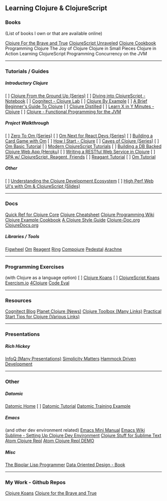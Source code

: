 ## Learning Clojure & ClojureScript

### Books
(List of books I own or that are available online)

[Clojure For the Brave and True](http://www.braveclojure.com/introduction/)
[ClojureScript Unraveled](http://funcool.github.io/clojurescript-unraveled/#about-this-book)
[Clojure Cookbook](https://github.com/clojure-cookbook/clojure-cookbook)
Programming Clojure
The Joy of Clojure
Clojure in Small Pieces
Clojure in Action
Learning ClojureScript
Programming Concurrency on the JVM

----

### Tutorials / Guides

##### Introductory Clojure
[ ] [Clojure From the Ground Up (Series)](https://aphyr.com/tags/Clojure-from-the-ground-up)
[ ] [Diving into ClojureScript - Notebook](http://chimeces.com/cljs-browser-repl/#/notebook/diving-into-clojurescript/file/index)
[ ] [Cognitect - Clojure Lab](https://github.com/cognitect/clojure-lab)
[ ] [Clojure By Example](http://kimh.github.io/clojure-by-example/#about)
[ ] [A Brief Beginner's Guide To Clojure](http://www.unexpected-vortices.com/clojure/brief-beginners-guide/)
[ ] [Clojure Distilled](http://yogthos.github.io/ClojureDistilled.html)
[ ] [Learn X in Y Minutes - Clojure](https://learnxinyminutes.com/docs/clojure/)
[ ] [Clojure - Functional Programming for the JVM](http://java.ociweb.com/mark/clojure/article.html)

##### Project Walkthrough
[ ] [Zero To Om (Series)](https://blog.stephanbehnke.com/zero-to-om/)
[ ] [Om Next for React Devs (Series)](https://medium.com/@roman01la/om-next-for-react-devs-introduction-and-project-setup-52b88f87264#.svvl08cyl)
[ ] [Building a Card Game with Om](https://www.railslove.com/stories/my-way-into-clojure-building-a-card-game-with-om-part-1)
[ ] [How I Start - Clojure](http://howistart.org/posts/clojure/1)
[ ] [Caves of Clojure (Series)](http://stevelosh.com/blog/)
[ ] [Om Basic Tutorial](https://github.com/omcljs/om/wiki/Basic-Tutorial)
[ ] [Modern ClojureScript Tutorials](https://github.com/magomimmo/modern-cljs)
[ ] [Building a DB Backed Clojure Web App (Heroku)](https://devcenter.heroku.com/articles/clojure-web-application)
[ ] [Writing a RESTful Web Service in Clojure](http://kendru.github.io/restful-clojure/2014/02/16/writing-a-restful-web-service-in-clojure-part-1-setup/)
[ ] [SPA w/ ClojureScript, Reagent, Friends](https://e-string.com/articles/building-a-single-page-app-with-clojurescript-reagent-and-friends/)
[ ] [Reagant Tutorial](https://github.com/jonase/reagent-tutorial)
[ ] [Om Tutorial](https://github.com/jalehman/omtut-starter)

##### Other
[ ] [Understanding the Clojure Development Ecosystem](http://pchristensen.com/blog/articles/clojure-development-ecosystem/)
[ ] [High Perf Web UI's with Om & ClojureScript (Slides)](http://www.slideshare.net/borgesleonardo/high-performance-web-apps-in-om-react-and-clojurescript)
____
### Docs
[Quick Ref for Clojure Core](https://clojuredocs.org/quickref)
[Clojure Cheatsheet](http://clojure.org/api/cheatsheet)
[Clojure Programming Wiki](https://en.wikibooks.org/wiki/Clojure_Programming)
[Clojure Example Cookbook](https://en.wikibooks.org/wiki/Clojure_Programming/Examples/Cookbook)
[A Clojure Style Guide](https://github.com/bbatsov/clojure-style-guide)
[Clojure-Doc.org](http://clojure-doc.org/)
[ClojureDocs.org](http://clojuredocs.org/)

##### Libraries / Tools
[Figwheel](https://github.com/bhauman/lein-figwheel)
[Om](https://github.com/omcljs/om)
[Reagent](https://github.com/reagent-project/reagent)
[Ring](https://github.com/ring-clojure/ring)
[Compojure](https://github.com/weavejester/compojure)
[Pedestal](https://github.com/pedestal/pedestal)
[Arachne](https://github.com/arachne-framework)
____

### Programming Exercises
(with Clojure as a language option)
[ ] [Clojure Koans](http://clojurekoans.com/)
[ ] [ClojureScript Koans](http://clojurescriptkoans.com/#equality/1)
[Exercism.io](http://exercism.io/languages/clojure/about)
[4Clojure](http://www.4clojure.com/)
[Code Eval](https://www.codeeval.com/open_challenges/)
____

### Resources
[Cognitect Blog](http://blog.cognitect.com/)
[Planet Clojure (News)](http://planet.clojure.in/)
[Clojure Toolbox (Many Links)](http://www.clojure-toolbox.com/)
[Practical Start Tips for Clojure (Various Links)](http://blog.zenmodeler.com/engineering/2014/06/06/starting-with-clojure-practical-tips.html)
____

### Presentations

##### Rich Hickey
[InfoQ (Many Presentations)](https://www.infoq.com/author/Rich-Hickey)
[Simplicity Matters](https://www.youtube.com/watch?v=rI8tNMsozo0)
[Hammock Driven Development](https://www.youtube.com/watch?v=f84n5oFoZBc)

____

### Other

##### Datomic
[Datomic Home](http://www.datomic.com/)
[ ] [Datomic Tutorial](http://docs.datomic.com/tutorial.html)
[Datomic Training Example](https://github.com/levand/datomic-training-8-29-2016)

##### Emacs
(and other dev environment related)
[Emacs Mini Manual](http://tuhdo.github.io/emacs-tutor.html)
[Emacs Wiki](https://www.emacswiki.org/)
[Sublime - Setting Up Clojure Dev Environment](https://www.youtube.com/watch?v=wBl0rYXQdGg)
[Clojure Stuff for Sublime Text](https://gist.github.com/jamesmacaulay/5457344)
[Atom Clojure Repl](https://github.com/jasongilman/proto-repl)
[Atom Clojure Repl DEMO](https://github.com/jasongilman/proto-repl-demo)


##### Misc
[The Bipolar Lisp Programmer](http://web.archive.org/web/20150308085419/http://www.lambdassociates.org/blog/bipolar.htm)
[Data Oriented Design - Book](http://www.dataorienteddesign.com/dodmain/node2.html)

----
### My Work - Github Repos
[Clojure Koans](https://github.com/akbur/clojure-koans/tree/solution/src/koans)
[Clojure for the Brave and True](https://github.com/akbur/brave-and-true)

